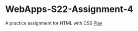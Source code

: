 # WebApps-S22-Assignment-4
A practice assignment for HTML with CSS
[Play](https://44-563-web-apps-s22.github.io/webapps-s22-assignment-4-Zamiels-cmd/play.html)
